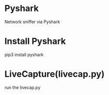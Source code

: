 # Pyshark
Network sniffer via Pyshark

# Install Pyshark
pip3 install pyshark

# LiveCapture(livecap.py)
  run the livecap.py
